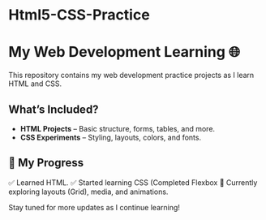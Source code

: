 # Html5-CSS-Practice
# My Web Development Learning 🌐  

This repository contains my web development practice projects as I learn HTML and CSS.  

## What’s Included?  
- **HTML Projects** – Basic structure, forms, tables, and more.  
- **CSS Experiments** – Styling, layouts, colors, and fonts.  

## 📖 My Progress  
✅ Learned HTML. 
✅ Started learning CSS (Completed Flexbox
🔄 Currently exploring layouts (Grid), media, and animations.

Stay tuned for more updates as I continue learning!  
